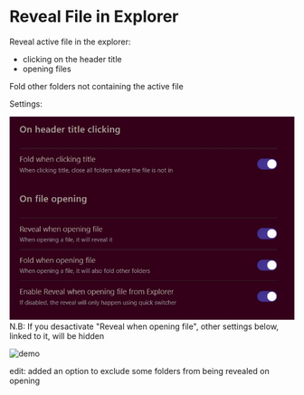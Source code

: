 # Reveal File in Explorer  
  
Reveal active file in the explorer:  

* clicking on the header title  
* opening files

Fold other folders not containing the active file

Settings:

![demo](settings.jpg)
N.B: If you desactivate "Reveal when opening file", other settings below, linked to it, will be hidden

![demo](reveal.gif)

edit: added an option to exclude some folders from being revealed on opening
